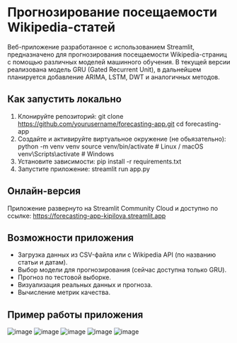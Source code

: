 # Прогнозирование посещаемости Wikipedia-статей

Веб-приложение разработанное с использованием Streamlit, предназначено для прогнозирования посещаемости Wikipedia-страниц с помощью различных моделей машинного обучения.
В текущей версии реализована модель GRU (Gated Recurrent Unit), в дальнейшем планируется добавление ARIMA, LSTM, DWT и аналогичных методов.

## Как запустить локально
1. Клонируйте репозиторий:
   git clone https://github.com/yourusername/forecasting-app.git
   cd forecasting-app
2. Создайте и активируйте виртуальное окружение (не обьязательно):
   python -m venv venv
   source venv/bin/activate  # Linux / macOS
   venv\Scripts\activate     # Windows
3. Установите зависимости:
   pip install -r requirements.txt
4. Запустите приложение:
   streamlit run app.py

## Онлайн-версия
Приложение развернуто на Streamlit Community Cloud и доступно по ссылке:
https://forecasting-app-kipilova.streamlit.app

## Возможности приложения
- Загрузка данных из CSV-файла или с Wikipedia API (по названию статьи и датам).
- Выбор модели для прогнозирования (сейчас доступна только GRU).
- Прогноз по тестовой выборке.
- Визуализация реальных данных и прогноза.
- Вычисление метрик качества.

## Пример работы приложения

![image](https://github.com/user-attachments/assets/40d1ab73-ce55-4b17-b000-2e58a4e67ceb)
![image](https://github.com/user-attachments/assets/61601dc0-638d-432e-a4a9-f33f9aea4c88)
![image](https://github.com/user-attachments/assets/219453a6-19fd-45a5-a34e-fb26c4e27018)
![image](https://github.com/user-attachments/assets/93867da0-09b3-4372-afa9-77cd75b82559)
![image](https://github.com/user-attachments/assets/1eb02763-8b03-4a3c-bfdb-29583747a23c)




